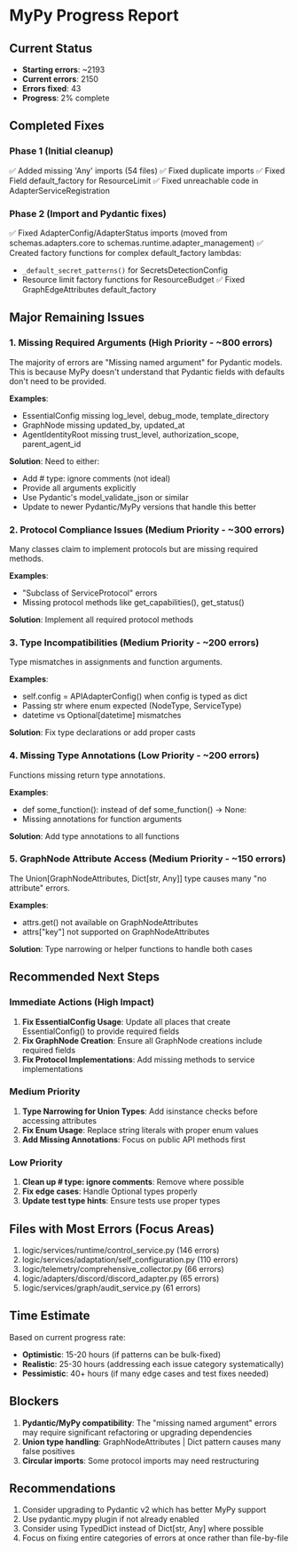 # MyPy Progress Report

## Current Status
- **Starting errors**: ~2193
- **Current errors**: 2150  
- **Errors fixed**: 43
- **Progress**: 2% complete

## Completed Fixes

### Phase 1 (Initial cleanup)
✅ Added missing 'Any' imports (54 files)
✅ Fixed duplicate imports
✅ Fixed Field default_factory for ResourceLimit
✅ Fixed unreachable code in AdapterServiceRegistration

### Phase 2 (Import and Pydantic fixes)
✅ Fixed AdapterConfig/AdapterStatus imports (moved from schemas.adapters.core to schemas.runtime.adapter_management)
✅ Created factory functions for complex default_factory lambdas:
  - `_default_secret_patterns()` for SecretsDetectionConfig
  - Resource limit factory functions for ResourceBudget
✅ Fixed GraphEdgeAttributes default_factory

## Major Remaining Issues

### 1. Missing Required Arguments (High Priority - ~800 errors)
The majority of errors are "Missing named argument" for Pydantic models. This is because MyPy doesn't understand that Pydantic fields with defaults don't need to be provided.

**Examples**:
- EssentialConfig missing log_level, debug_mode, template_directory
- GraphNode missing updated_by, updated_at  
- AgentIdentityRoot missing trust_level, authorization_scope, parent_agent_id

**Solution**: Need to either:
- Add # type: ignore comments (not ideal)
- Provide all arguments explicitly
- Use Pydantic's model_validate_json or similar
- Update to newer Pydantic/MyPy versions that handle this better

### 2. Protocol Compliance Issues (Medium Priority - ~300 errors)
Many classes claim to implement protocols but are missing required methods.

**Examples**:
- "Subclass of ServiceProtocol" errors
- Missing protocol methods like get_capabilities(), get_status()

**Solution**: Implement all required protocol methods

### 3. Type Incompatibilities (Medium Priority - ~200 errors)
Type mismatches in assignments and function arguments.

**Examples**:
- self.config = APIAdapterConfig() when config is typed as dict
- Passing str where enum expected (NodeType, ServiceType)
- datetime vs Optional[datetime] mismatches

**Solution**: Fix type declarations or add proper casts

### 4. Missing Type Annotations (Low Priority - ~200 errors)
Functions missing return type annotations.

**Examples**:
- def some_function(): instead of def some_function() -> None:
- Missing annotations for function arguments

**Solution**: Add type annotations to all functions

### 5. GraphNode Attribute Access (Medium Priority - ~150 errors)
The Union[GraphNodeAttributes, Dict[str, Any]] type causes many "no attribute" errors.

**Examples**:
- attrs.get() not available on GraphNodeAttributes
- attrs["key"] not supported on GraphNodeAttributes

**Solution**: Type narrowing or helper functions to handle both cases

## Recommended Next Steps

### Immediate Actions (High Impact)
1. **Fix EssentialConfig Usage**: Update all places that create EssentialConfig() to provide required fields
2. **Fix GraphNode Creation**: Ensure all GraphNode creations include required fields
3. **Fix Protocol Implementations**: Add missing methods to service implementations

### Medium Priority
1. **Type Narrowing for Union Types**: Add isinstance checks before accessing attributes
2. **Fix Enum Usage**: Replace string literals with proper enum values
3. **Add Missing Annotations**: Focus on public API methods first

### Low Priority  
1. **Clean up # type: ignore comments**: Remove where possible
2. **Fix edge cases**: Handle Optional types properly
3. **Update test type hints**: Ensure tests use proper types

## Files with Most Errors (Focus Areas)
1. logic/services/runtime/control_service.py (146 errors)
2. logic/services/adaptation/self_configuration.py (110 errors)  
3. logic/telemetry/comprehensive_collector.py (66 errors)
4. logic/adapters/discord/discord_adapter.py (65 errors)
5. logic/services/graph/audit_service.py (61 errors)

## Time Estimate
Based on current progress rate:
- **Optimistic**: 15-20 hours (if patterns can be bulk-fixed)
- **Realistic**: 25-30 hours (addressing each issue category systematically)
- **Pessimistic**: 40+ hours (if many edge cases and test fixes needed)

## Blockers
1. **Pydantic/MyPy compatibility**: The "missing named argument" errors may require significant refactoring or upgrading dependencies
2. **Union type handling**: GraphNodeAttributes | Dict pattern causes many false positives
3. **Circular imports**: Some protocol imports may need restructuring

## Recommendations
1. Consider upgrading to Pydantic v2 which has better MyPy support
2. Use pydantic.mypy plugin if not already enabled
3. Consider using TypedDict instead of Dict[str, Any] where possible
4. Focus on fixing entire categories of errors at once rather than file-by-file